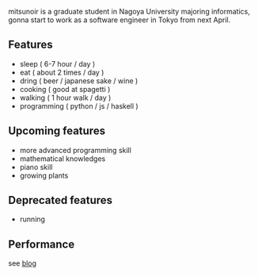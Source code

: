 
mitsunoir is a graduate student in Nagoya University majoring informatics, gonna start to work as a software engineer in Tokyo from next April.

## Features

- sleep ( 6-7 hour / day )
- eat ( about 2 times / day )
- dring ( beer / japanese sake / wine )
- cooking ( good at spagetti )
- walking ( 1 hour walk / day )
- programming ( python / js / haskell )

## Upcoming features

- more advanced programming skill
- mathematical knowledges
- piano skill
- growing plants

## Deprecated features

- running

## Performance

see [blog](https://mitsunoir.netlify.app)
